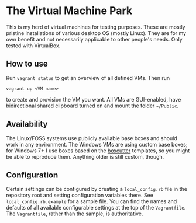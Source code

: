 # The Virtual Machine Park
This is my herd of virtual machines for testing purposes. These are mostly
pristine installations of various desktop OS (mostly Linux). They are for my own
benefit and not necessarily applicable to other people's needs. Only tested with
VirtualBox.

## How to use
Run `vagrant status` to get an overview of all defined VMs. Then run

    vagrant up <VM name>

to create and provision the VM you want. All VMs are GUI-enabled, have
bidirectional shared clipboard turned on and mount the folder `~/Public`.

## Availability
The Linux/FOSS systems use publicly available base boxes and should work in any
environment. The Windows VMs are using custom base boxes; for Windows 7+ I use
boxes based on the [boxcutter](https://github.com/boxcutter/windows) templates,
so you might be able to reproduce them. Anything older is still custom, though.

## Configuration
Certain settings can be configured by creating a `local_config.rb` file in the
repository root and setting configuration variables there. See
`local_config.rb.example` for a sample file. You can find the names and defaults
of all available configurable settings at the top of the `Vagrantfile`. The
`Vagrantfile`, rather than the sample, is authoritative.
